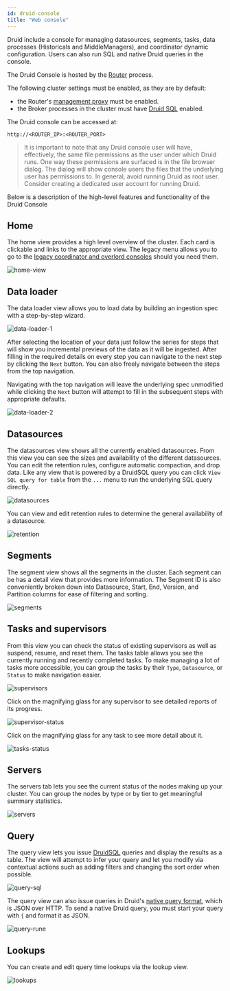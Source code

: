 ```yaml
---
id: druid-console
title: "Web console"
---
```


<!--
  ~ Licensed to the Apache Software Foundation (ASF) under one
  ~ or more contributor license agreements.  See the NOTICE file
  ~ distributed with this work for additional information
  ~ regarding copyright ownership.  The ASF licenses this file
  ~ to you under the Apache License, Version 2.0 (the
  ~ "License"); you may not use this file except in compliance
  ~ with the License.  You may obtain a copy of the License at
  ~
  ~   http://www.apache.org/licenses/LICENSE-2.0
  ~
  ~ Unless required by applicable law or agreed to in writing,
  ~ software distributed under the License is distributed on an
  ~ "AS IS" BASIS, WITHOUT WARRANTIES OR CONDITIONS OF ANY
  ~ KIND, either express or implied.  See the License for the
  ~ specific language governing permissions and limitations
  ~ under the License.
  -->

Druid include a console for managing datasources, segments, tasks, data processes (Historicals and MiddleManagers), and coordinator dynamic configuration. Users can also run SQL and native Druid queries in the console.

The Druid Console is hosted by the [Router](../design/router.md) process.

The following cluster settings must be enabled, as they are by default:

- the Router's [management proxy](../design/router.md#enabling-the-management-proxy) must be enabled.
- the Broker processes in the cluster must have [Druid SQL](../querying/sql.md) enabled.

The Druid console can be accessed at:

```
http://<ROUTER_IP>:<ROUTER_PORT>
```

> It is important to note that any Druid console user will have, effectively, the same file permissions as the user under which Druid runs. One way these permissions are surfaced is in the file browser dialog. The dialog
will show console users the files that the underlying user has permissions to. In general, avoid running Druid as
root user. Consider creating a dedicated user account for running Druid.

Below is a description of the high-level features and functionality of the Druid Console

## Home

The home view provides a high level overview of the cluster.
Each card is clickable and links to the appropriate view.
The legacy menu allows you to go to the [legacy coordinator and overlord consoles](./management-uis.md#legacy-consoles) should you need them.

![home-view](../assets/web-console-01-home-view.png "home view")

## Data loader

The data loader view allows you to load data by building an ingestion spec with a step-by-step wizard.

![data-loader-1](../assets/web-console-02-data-loader-1.png)

After selecting the location of your data just follow the series for steps that will show you incremental previews of the data as it will be ingested.
After filling in the required details on every step you can navigate to the next step by clicking the `Next` button.
You can also freely navigate between the steps from the top navigation.

Navigating with the top navigation will leave the underlying spec unmodified while clicking the `Next` button will attempt to fill in the subsequent steps with appropriate defaults.

![data-loader-2](../assets/web-console-03-data-loader-2.png)

## Datasources

The datasources view shows all the currently enabled datasources.
From this view you can see the sizes and availability of the different datasources.
You can edit the retention rules, configure automatic compaction, and drop data.
Like any view that is powered by a DruidSQL query you can click `View SQL query for table` from the `...` menu to run the underlying SQL query directly.

![datasources](../assets/web-console-04-datasources.png)

You can view and edit retention rules to determine the general availability of a datasource.

![retention](../assets/web-console-05-retention.png)

## Segments

The segment view shows all the segments in the cluster.
Each segment can be has a detail view that provides more information.
The Segment ID is also conveniently broken down into Datasource, Start, End, Version, and Partition columns for ease of filtering and sorting.

![segments](../assets/web-console-06-segments.png)

## Tasks and supervisors

From this view you can check the status of existing supervisors as well as suspend, resume, and reset them.
The tasks table allows you see the currently running and recently completed tasks.
To make managing a lot of tasks more accessible, you can group the tasks by their `Type`, `Datasource`, or `Status` to make navigation easier.

![supervisors](../assets/web-console-07-supervisors.png)

Click on the magnifying glass for any supervisor to see detailed reports of its progress.

![supervisor-status](../assets/web-console-08-supervisor-status.png)

Click on the magnifying glass for any task to see more detail about it.

![tasks-status](../assets/web-console-09-task-status.png)

## Servers

The servers tab lets you see the current status of the nodes making up your cluster.
You can group the nodes by type or by tier to get meaningful summary statistics.

![servers](../assets/web-console-10-servers.png)

## Query

The query view lets you issue [DruidSQL](../querying/sql.md) queries and display the results as a table.
The view will attempt to infer your query and let you modify via contextual actions such as adding filters and changing the sort order when possible.

![query-sql](../assets/web-console-11-query-sql.png)

The query view can also issue queries in Druid's [native query format](../querying/querying.md), which is JSON over HTTP.
To send a native Druid query, you must start your query with `{` and format it as JSON.

![query-rune](../assets/web-console-12-query-rune.png)

## Lookups

You can create and edit query time lookups via the lookup view.

![lookups](../assets/web-console-13-lookups.png)
